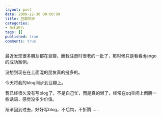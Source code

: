 ```yaml
---
layout: post
date: 2009-12-30 00:00:00
title: 豆瓣同步
categories:
- 杂七杂八
tags: []
published: true
comments: true
---
```

<p>最近发现很多朋友都在豆瓣，而我注册时很老的一批了，那时候只是看看django的成功案例。</p>

<p>没想到现在在上面混的朋友真的挺多的。</p>

<p>今天将我的blog同步到豆瓣上。</p>

<p>我已经很久没有写blog了，不是自己忙，而是真的懒了，经常在qq空间上倒腾一些话语，感觉没多少价值。</p>

<p>渐渐回到过去，好好写blog，不后悔，不折腾……</p>
